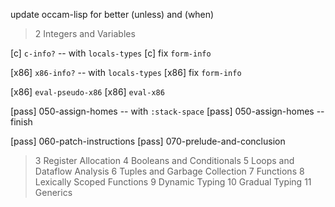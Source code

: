 update occam-lisp for better (unless) and (when)

> 2 Integers and Variables

[c] `c-info?` -- with `locals-types`
[c] fix `form-info`

[x86] `x86-info?` -- with `locals-types`
[x86] fix `form-info`

[x86] `eval-pseudo-x86`
[x86] `eval-x86`

[pass] 050-assign-homes -- with `:stack-space`
[pass] 050-assign-homes -- finish

[pass] 060-patch-instructions
[pass] 070-prelude-and-conclusion

> 3 Register Allocation
> 4 Booleans and Conditionals
> 5 Loops and Dataflow Analysis
> 6 Tuples and Garbage Collection
> 7 Functions
> 8 Lexically Scoped Functions
> 9 Dynamic Typing
> 10 Gradual Typing
> 11 Generics
